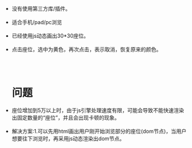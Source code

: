 <ul>
<li>没有使用第三方库/插件。</li><br>
<li>适合手机/pad/pc浏览</li><br>
<li>已经使用js动态画出30*30座位。</li><br>
<li>点击座位，选中为黄色，再次点击，表示取消，恢复原来的颜色。</li><br>
</ul>
<br>
<ul>
<h1>问题</h1>
<li>座位增加到5万以上时，由于js引擎处理速度有限，可能会导致不能快速渲染出固定数量的“座位”，并且会出现卡顿的现象。</li><br>
<li>解决方案:1.可以先用html画出用户刚开始浏览部分的座位(dom节点)，当用户想要往下浏览时，再采用js动态渲染出dom节点。</li><br>
</ul>
